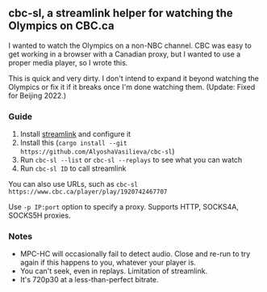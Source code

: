 ## cbc-sl, a streamlink helper for watching the Olympics on CBC.ca

I wanted to watch the Olympics on a non-NBC channel. CBC was easy to get working
in a browser with a Canadian proxy, but I wanted to use a proper media player,
so I wrote this.

This is quick and very dirty. I don't intend to expand it beyond watching the Olympics
or fix it if it breaks once I'm done watching them. (Update: Fixed for Beijing 2022.)

### Guide

1. Install [streamlink][sl] and configure it
2. Install this (`cargo install --git https://github.com/AlyoshaVasilieva/cbc-sl`)
3. Run `cbc-sl --list` or `cbc-sl --replays` to see what you can watch
4. Run `cbc-sl ID` to call streamlink

You can also use URLs, such as `cbc-sl https://www.cbc.ca/player/play/1920742467707`

Use `-p IP:port` option to specify a proxy. Supports HTTP, SOCKS4A, SOCKS5H proxies.

[sl]: https://github.com/streamlink/streamlink

### Notes

* MPC-HC will occasionally fail to detect audio. Close and re-run to try again if this
  happens to you, whatever your player is.
* You can't seek, even in replays. Limitation of streamlink.
* It's 720p30 at a less-than-perfect bitrate.
